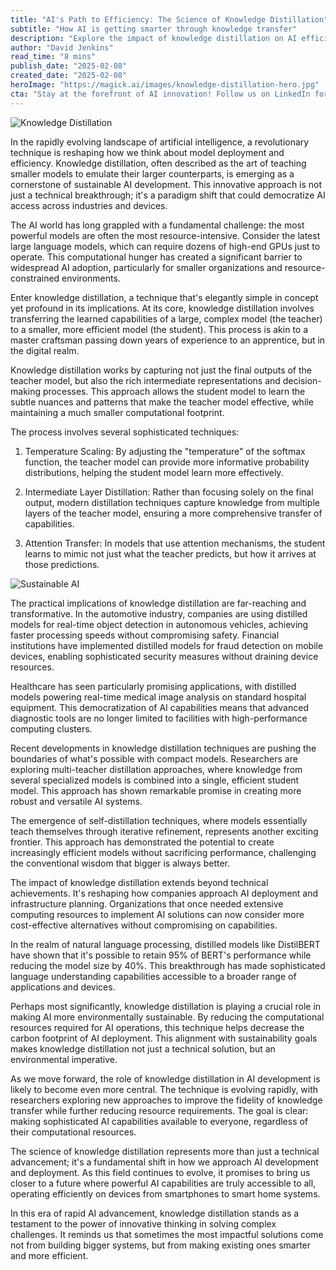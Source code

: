 ```yaml
---
title: "AI's Path to Efficiency: The Science of Knowledge Distillation"
subtitle: "How AI is getting smarter through knowledge transfer"
description: "Explore the impact of knowledge distillation on AI efficiency, and how it facilitates the transfer of learning between models for broader accessibility and sustainability."
author: "David Jenkins"
read_time: "8 mins"
publish_date: "2025-02-08"
created_date: "2025-02-08"
heroImage: "https://magick.ai/images/knowledge-distillation-hero.jpg"
cta: "Stay at the forefront of AI innovation! Follow us on LinkedIn for daily updates on groundbreaking developments in knowledge distillation and other emerging AI technologies."
---
```


![Knowledge Distillation](https://i.magick.ai/PIXE/1739032870536_magick_img.webp)

In the rapidly evolving landscape of artificial intelligence, a revolutionary technique is reshaping how we think about model deployment and efficiency. Knowledge distillation, often described as the art of teaching smaller models to emulate their larger counterparts, is emerging as a cornerstone of sustainable AI development. This innovative approach is not just a technical breakthrough; it's a paradigm shift that could democratize AI access across industries and devices.

The AI world has long grappled with a fundamental challenge: the most powerful models are often the most resource-intensive. Consider the latest large language models, which can require dozens of high-end GPUs just to operate. This computational hunger has created a significant barrier to widespread AI adoption, particularly for smaller organizations and resource-constrained environments.

Enter knowledge distillation, a technique that's elegantly simple in concept yet profound in its implications. At its core, knowledge distillation involves transferring the learned capabilities of a large, complex model (the teacher) to a smaller, more efficient model (the student). This process is akin to a master craftsman passing down years of experience to an apprentice, but in the digital realm.

Knowledge distillation works by capturing not just the final outputs of the teacher model, but also the rich intermediate representations and decision-making processes. This approach allows the student model to learn the subtle nuances and patterns that make the teacher model effective, while maintaining a much smaller computational footprint.

The process involves several sophisticated techniques:

1. Temperature Scaling: By adjusting the "temperature" of the softmax function, the teacher model can provide more informative probability distributions, helping the student model learn more effectively.

2. Intermediate Layer Distillation: Rather than focusing solely on the final output, modern distillation techniques capture knowledge from multiple layers of the teacher model, ensuring a more comprehensive transfer of capabilities.

3. Attention Transfer: In models that use attention mechanisms, the student learns to mimic not just what the teacher predicts, but how it arrives at those predictions.

![Sustainable AI](https://i.magick.ai/PIXE/1739032870539_magick_img.webp)

The practical implications of knowledge distillation are far-reaching and transformative. In the automotive industry, companies are using distilled models for real-time object detection in autonomous vehicles, achieving faster processing speeds without compromising safety. Financial institutions have implemented distilled models for fraud detection on mobile devices, enabling sophisticated security measures without draining device resources.

Healthcare has seen particularly promising applications, with distilled models powering real-time medical image analysis on standard hospital equipment. This democratization of AI capabilities means that advanced diagnostic tools are no longer limited to facilities with high-performance computing clusters.

Recent developments in knowledge distillation techniques are pushing the boundaries of what's possible with compact models. Researchers are exploring multi-teacher distillation approaches, where knowledge from several specialized models is combined into a single, efficient student model. This approach has shown remarkable promise in creating more robust and versatile AI systems.

The emergence of self-distillation techniques, where models essentially teach themselves through iterative refinement, represents another exciting frontier. This approach has demonstrated the potential to create increasingly efficient models without sacrificing performance, challenging the conventional wisdom that bigger is always better.

The impact of knowledge distillation extends beyond technical achievements. It's reshaping how companies approach AI deployment and infrastructure planning. Organizations that once needed extensive computing resources to implement AI solutions can now consider more cost-effective alternatives without compromising on capabilities.

In the realm of natural language processing, distilled models like DistilBERT have shown that it's possible to retain 95% of BERT's performance while reducing the model size by 40%. This breakthrough has made sophisticated language understanding capabilities accessible to a broader range of applications and devices.

Perhaps most significantly, knowledge distillation is playing a crucial role in making AI more environmentally sustainable. By reducing the computational resources required for AI operations, this technique helps decrease the carbon footprint of AI deployment. This alignment with sustainability goals makes knowledge distillation not just a technical solution, but an environmental imperative.

As we move forward, the role of knowledge distillation in AI development is likely to become even more central. The technique is evolving rapidly, with researchers exploring new approaches to improve the fidelity of knowledge transfer while further reducing resource requirements. The goal is clear: making sophisticated AI capabilities available to everyone, regardless of their computational resources.

The science of knowledge distillation represents more than just a technical advancement; it's a fundamental shift in how we approach AI development and deployment. As this field continues to evolve, it promises to bring us closer to a future where powerful AI capabilities are truly accessible to all, operating efficiently on devices from smartphones to smart home systems.

In this era of rapid AI advancement, knowledge distillation stands as a testament to the power of innovative thinking in solving complex challenges. It reminds us that sometimes the most impactful solutions come not from building bigger systems, but from making existing ones smarter and more efficient.
